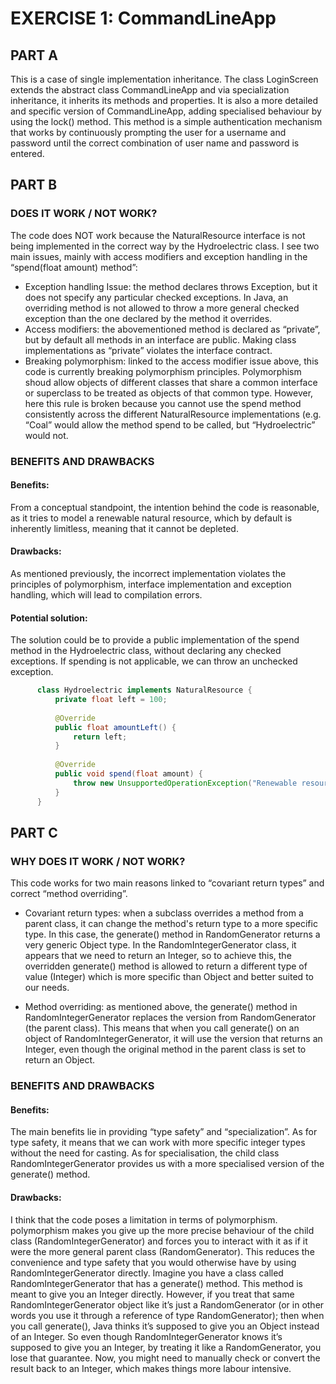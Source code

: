 # EXERCISE 1: CommandLineApp

## PART A 
This is a case of single implementation inheritance.
The class LoginScreen extends the abstract class CommandLineApp and via specialization inheritance, it inherits its methods and properties. 
It is also a more detailed and specific version of CommandLineApp, adding specialised behaviour by using the lock() method. 
This method is a simple authentication mechanism that works by continuously prompting the user for a username and password until the correct combination of user name and password is entered. 

## PART B
### DOES IT WORK / NOT WORK?
The code does NOT work because the NaturalResource interface is not being implemented in the correct way by the Hydroelectric class.
I see two main issues, mainly with access modifiers and exception handling in the “spend(float amount) method”:
* Exception handling Issue: the method declares throws Exception, but it does not specify any particular checked exceptions. In Java, an overriding method is not allowed to throw a more general checked exception than the one declared by the method it overrides.
* Access modifiers: the abovementioned method is declared as “private”, but by default all methods in an interface are public. Making class implementations as “private” violates the interface contract.
* Breaking polymorphism: linked to the access modifier issue above, this code is currently breaking polymorphism principles. Polymorphism shoud allow objects of different classes that share a common interface or superclass to be treated as objects of that common type. However, here this rule is broken because you cannot use the spend method consistently across the different NaturalResource implementations (e.g. “Coal” would allow the method spend to be called, but “Hydroelectric” would not.

### BENEFITS AND DRAWBACKS
#### Benefits:
From a conceptual standpoint, the intention behind the code is reasonable, as it tries to model a renewable natural resource, which by default is inherently limitless, meaning that it cannot be depleted.
#### Drawbacks:
As mentioned previously, the incorrect implementation violates the principles of polymorphism, interface implementation and exception handling, which will lead to compilation errors.
#### Potential solution:
The solution could be to provide a public implementation of the spend method in the Hydroelectric class, without declaring any checked exceptions. If spending is not applicable, we can throw an unchecked exception.
```java
      class Hydroelectric implements NaturalResource {
          private float left = 100;
      
          @Override
          public float amountLeft() {
              return left;
          }
      
          @Override
          public void spend(float amount) {
              throw new UnsupportedOperationException("Renewable resource cannot be spent.");
          }
      }
```

## PART C

### WHY DOES IT WORK / NOT WORK? 
This code works for two main reasons linked to “covariant return types” and correct “method overriding”.
* Covariant return types: when a subclass overrides a method from a parent class, it can change the method's return type to a more specific type. In this case, the generate() method in RandomGenerator returns a very generic Object type. In the RandomIntegerGenerator class, it appears that we need to return an Integer, so to achieve this, the overridden generate() method is allowed to return a different type of value (Integer) which is more specific than Object and better suited to our needs.

* Method overriding: as mentioned above, the generate() method in RandomIntegerGenerator replaces the version from RandomGenerator (the parent class). This means that when you call generate() on an object of RandomIntegerGenerator, it will use the version that returns an Integer, even though the original method in the parent class is set to return an Object.
### BENEFITS AND DRAWBACKS
#### Benefits:
The main benefits lie in providing “type safety” and “specialization”. As for type safety, it means that we can work with more specific integer types without the need for casting. As for specialisation, the child class RandomIntegerGenerator provides us with a more specialised version of the generate() method.
#### Drawbacks:
I think that the code poses a limitation in terms of polymorphism. polymorphism makes you give up the more precise behaviour of the child class (RandomIntegerGenerator) and forces you to interact with it as if it were the more general parent class (RandomGenerator). This reduces the convenience and type safety that you would otherwise have by using RandomIntegerGenerator directly. 
Imagine you have a class called RandomIntegerGenerator that has a generate() method. This method is meant to give you an Integer directly. However, if you treat that same RandomIntegerGenerator object like it’s just a RandomGenerator (or in other words you use it through a reference of type RandomGenerator); then when you call generate(), Java thinks it’s supposed to give you an Object instead of an Integer.
So even though RandomIntegerGenerator knows it’s supposed to give you an Integer, by treating it like a RandomGenerator, you lose that guarantee. Now, you might need to manually check or convert the result back to an Integer, which makes things more labour intensive.
